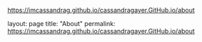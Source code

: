 https://imcassandrag.github.io/cassandragayer.GitHub.io/about

layout: page
title: "About"
permalink: https://imcassandrag.github.io/cassandragayer.GitHub.io/about

